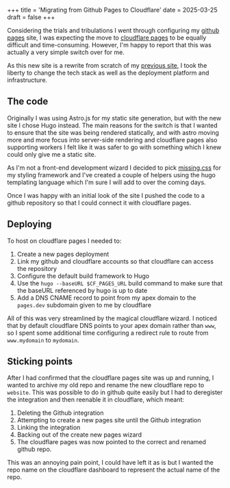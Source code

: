 +++
title = 'Migrating from Github Pages to Cloudflare'
date = 2025-03-25
draft = false
+++

Considering the trials and tribulations I went through configuring my [github pages](https://pages.github.com/) site,
I was expecting the move to [cloudflare pages](https://pages.cloudflare.com/) to be equally difficult and time-consuming.
However, I'm happy to report that this was actually a very simple switch over for me. 

As this new site is a rewrite from scratch of my [previous site](https://aaronrdodd.github.io/github-pages-website), I
took the liberty to change the tech stack as well as the deployment platform and infrastructure.

## The code

Originally I was using Astro.js for my static site generation, but with the new site I chose Hugo instead. The main reasons for
the switch is that I wanted to ensure that the site was being rendered statically, and with astro moving more and more focus into
server-side rendering and cloudflare pages also supporting workers I felt like it was safer to go with something which I knew could
only give me a static site.

As I'm not a front-end development wizard I decided to pick [missing.css](https://missing.style) for my styling framework and I've
created a couple of helpers using the hugo templating language which I'm sure I will add to over the coming days.

Once I was happy with an initial look of the site I pushed the code to a github repository so that I could connect it with cloudflare
pages.

## Deploying

To host on cloudflare pages I needed to:

1. Create a new pages deployment
2. Link my github and cloudflare accounts so that cloudflare can access the repository
3. Configure the default build framework to Hugo
4. Use the `hugo --baseURL $CF_PAGES_URL` build command to make sure that the baseURL referenced by hugo is up to date
5. Add a DNS CNAME record to point from my apex domain to the `pages.dev` subdomain given to me by cloudflare

All of this was very streamlined by the magical cloudflare wizard. I noticed that by default cloudflare DNS points to your apex domain rather
than `www`, so I spent some additional time configuring a redirect rule to route from `www.mydomain` to `mydomain`.

## Sticking points

After I had confirmed that the cloudflare pages site was up and running, I wanted to archive my old repo and rename the new cloudflare repo
to `website`. This was possible to do in github quite easily but I had to deregister the integration and then reenable it in cloudflare, which
meant:

1. Deleting the Github integration
2. Attempting to create a new pages site until the Github integration
3. Linking the integration
4. Backing out of the create new pages wizard
5. The cloudflare pages was now pointed to the correct and renamed github repo.

This was an annoying pain point, I could have left it as is but I wanted the repo name on the cloudflare dashboard to represent the actual name
of the repo.
